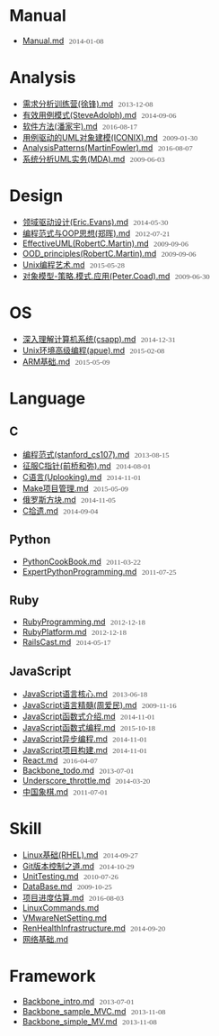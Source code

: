 # Manual
- [Manual.md](http://doc.pigfeet.cn/gen_md?src=https%3A%2F%2Fraw.githubusercontent.com%2Fzyxstar%2Fmd_note%2Fmaster%2Fdocs%2FManual.md) <span>2014-01-08</span>

# Analysis
- [需求分析训练营(徐锋).md](http://doc.pigfeet.cn/gen_md?src=https%3A%2F%2Fraw.githubusercontent.com%2Fzyxstar%2Fmd_note%2Fmaster%2Fdocs%2FAnalysis%2F%25E9%259C%2580%25E6%25B1%2582%25E5%2588%2586%25E6%259E%2590%25E8%25AE%25AD%25E7%25BB%2583%25E8%2590%25A5%2528%25E5%25BE%2590%25E9%2594%258B%2529.md) <span>2013-12-08</span>
- [有效用例模式(SteveAdolph).md](http://doc.pigfeet.cn/gen_md?src=https%3A%2F%2Fraw.githubusercontent.com%2Fzyxstar%2Fmd_note%2Fmaster%2Fdocs%2FAnalysis%2F%25E6%259C%2589%25E6%2595%2588%25E7%2594%25A8%25E4%25BE%258B%25E6%25A8%25A1%25E5%25BC%258F%2528SteveAdolph%2529.md) <span>2014-09-06</span>
- [软件方法(潘家宇).md](http://doc.pigfeet.cn/gen_md?src=https%3A%2F%2Fraw.githubusercontent.com%2Fzyxstar%2Fmd_note%2Fmaster%2Fdocs%2FAnalysis%2F%25E8%25BD%25AF%25E4%25BB%25B6%25E6%2596%25B9%25E6%25B3%2595%2528%25E6%25BD%2598%25E5%25AE%25B6%25E5%25AE%2587%2529.md) <span>2016-08-17</span>
- [用例驱动的UML对象建模(ICONIX).md](http://doc.pigfeet.cn/gen_md?src=https%3A%2F%2Fraw.githubusercontent.com%2Fzyxstar%2Fmd_note%2Fmaster%2Fdocs%2FAnalysis%2F%25E7%2594%25A8%25E4%25BE%258B%25E9%25A9%25B1%25E5%258A%25A8%25E7%259A%2584UML%25E5%25AF%25B9%25E8%25B1%25A1%25E5%25BB%25BA%25E6%25A8%25A1%2528ICONIX%2529.md) <span>2009-01-30</span>
- [AnalysisPatterns(MartinFowler).md](http://doc.pigfeet.cn/gen_md?src=https%3A%2F%2Fraw.githubusercontent.com%2Fzyxstar%2Fmd_note%2Fmaster%2Fdocs%2FAnalysis%2FAnalysisPatterns%2528MartinFowler%2529.md) <span>2016-08-07</span>
- [系统分析UML实务(MDA).md](http://doc.pigfeet.cn/gen_md?src=https%3A%2F%2Fraw.githubusercontent.com%2Fzyxstar%2Fmd_note%2Fmaster%2Fdocs%2FAnalysis%2F%25E7%25B3%25BB%25E7%25BB%259F%25E5%2588%2586%25E6%259E%2590UML%25E5%25AE%259E%25E5%258A%25A1%2528MDA%2529.md) <span>2009-06-03</span>

# Design
- [领域驱动设计(Eric.Evans).md](http://doc.pigfeet.cn/gen_md?src=https%3A%2F%2Fraw.githubusercontent.com%2Fzyxstar%2Fmd_note%2Fmaster%2Fdocs%2FDesign%2F%25E9%25A2%2586%25E5%259F%259F%25E9%25A9%25B1%25E5%258A%25A8%25E8%25AE%25BE%25E8%25AE%25A1%2528Eric.Evans%2529.md) <span>2014-05-30</span>
- [编程范式与OOP思想(郑晖).md](http://doc.pigfeet.cn/gen_md?src=https%3A%2F%2Fraw.githubusercontent.com%2Fzyxstar%2Fmd_note%2Fmaster%2Fdocs%2FDesign%2F%25E7%25BC%2596%25E7%25A8%258B%25E8%258C%2583%25E5%25BC%258F%25E4%25B8%258EOOP%25E6%2580%259D%25E6%2583%25B3%2528%25E9%2583%2591%25E6%2599%2596%2529.md) <span>2012-07-21</span>
- [EffectiveUML(RobertC.Martin).md](http://doc.pigfeet.cn/gen_md?src=https%3A%2F%2Fraw.githubusercontent.com%2Fzyxstar%2Fmd_note%2Fmaster%2Fdocs%2FDesign%2FEffectiveUML%2528RobertC.Martin%2529.md) <span>2009-09-06</span>
- [OOD_principles(RobertC.Martin).md](http://doc.pigfeet.cn/gen_md?src=https%3A%2F%2Fraw.githubusercontent.com%2Fzyxstar%2Fmd_note%2Fmaster%2Fdocs%2FDesign%2FOOD_principles%2528RobertC.Martin%2529.md) <span>2009-09-06</span>
- [Unix编程艺术.md](http://doc.pigfeet.cn/gen_md?src=https%3A%2F%2Fraw.githubusercontent.com%2Fzyxstar%2Fmd_note%2Fmaster%2Fdocs%2FDesign%2FUnix%25E7%25BC%2596%25E7%25A8%258B%25E8%2589%25BA%25E6%259C%25AF.md) <span>2015-05-28</span>
- [对象模型-策略.模式.应用(Peter.Coad).md](http://doc.pigfeet.cn/gen_md?src=https%3A%2F%2Fraw.githubusercontent.com%2Fzyxstar%2Fmd_note%2Fmaster%2Fdocs%2FDesign%2F%25E5%25AF%25B9%25E8%25B1%25A1%25E6%25A8%25A1%25E5%259E%258B-%25E7%25AD%2596%25E7%2595%25A5.%25E6%25A8%25A1%25E5%25BC%258F.%25E5%25BA%2594%25E7%2594%25A8%2528Peter.Coad%2529.md) <span>2009-06-30</span>

# OS
- [深入理解计算机系统(csapp).md](http://doc.pigfeet.cn/gen_md?src=https%3A%2F%2Fraw.githubusercontent.com%2Fzyxstar%2Fmd_note%2Fmaster%2Fdocs%2FOS%2F%25E6%25B7%25B1%25E5%2585%25A5%25E7%2590%2586%25E8%25A7%25A3%25E8%25AE%25A1%25E7%25AE%2597%25E6%259C%25BA%25E7%25B3%25BB%25E7%25BB%259F%2528csapp%2529.md) <span>2014-12-31</span>
- [Unix环境高级编程(apue).md](http://doc.pigfeet.cn/gen_md?src=https%3A%2F%2Fraw.githubusercontent.com%2Fzyxstar%2Fmd_note%2Fmaster%2Fdocs%2FOS%2FUnix%25E7%258E%25AF%25E5%25A2%2583%25E9%25AB%2598%25E7%25BA%25A7%25E7%25BC%2596%25E7%25A8%258B%2528apue%2529.md) <span>2015-02-08</span>
- [ARM基础.md](http://doc.pigfeet.cn/gen_md?src=https%3A%2F%2Fraw.githubusercontent.com%2Fzyxstar%2Fmd_note%2Fmaster%2Fdocs%2FOS%2FARM%25E5%259F%25BA%25E7%25A1%2580.md) <span>2015-05-09</span>

# Language

## C
- [编程范式(stanford_cs107).md](http://doc.pigfeet.cn/gen_md?src=https%3A%2F%2Fraw.githubusercontent.com%2Fzyxstar%2Fmd_note%2Fmaster%2Fdocs%2FLanguage%2FC%2F%25E7%25BC%2596%25E7%25A8%258B%25E8%258C%2583%25E5%25BC%258F%2528stanford_cs107%2529.md) <span>2013-08-15</span>
- [征服C指针(前桥和弥).md](http://doc.pigfeet.cn/gen_md?src=https%3A%2F%2Fraw.githubusercontent.com%2Fzyxstar%2Fmd_note%2Fmaster%2Fdocs%2FLanguage%2FC%2F%25E5%25BE%2581%25E6%259C%258DC%25E6%258C%2587%25E9%2592%2588%2528%25E5%2589%258D%25E6%25A1%25A5%25E5%2592%258C%25E5%25BC%25A5%2529.md) <span>2014-08-01</span>
- [C语言(Uplooking).md](http://doc.pigfeet.cn/gen_md?src=https%3A%2F%2Fraw.githubusercontent.com%2Fzyxstar%2Fmd_note%2Fmaster%2Fdocs%2FLanguage%2FC%2FC%25E8%25AF%25AD%25E8%25A8%2580%2528Uplooking%2529.md) <span>2014-11-01</span>
- [Make项目管理.md](http://doc.pigfeet.cn/gen_md?src=https%3A%2F%2Fraw.githubusercontent.com%2Fzyxstar%2Fmd_note%2Fmaster%2Fdocs%2FLanguage%2FC%2FMake%25E9%25A1%25B9%25E7%259B%25AE%25E7%25AE%25A1%25E7%2590%2586.md) <span>2015-05-09</span>
- [俄罗斯方块.md](http://doc.pigfeet.cn/gen_md?src=https%3A%2F%2Fraw.githubusercontent.com%2Fzyxstar%2Fmd_note%2Fmaster%2Fdocs%2FLanguage%2FC%2F%25E4%25BF%2584%25E7%25BD%2597%25E6%2596%25AF%25E6%2596%25B9%25E5%259D%2597.md) <span>2014-11-05</span>
- [C拾遗.md](http://doc.pigfeet.cn/gen_md?src=https%3A%2F%2Fraw.githubusercontent.com%2Fzyxstar%2Fmd_note%2Fmaster%2Fdocs%2FLanguage%2FC%2FC%25E6%258B%25BE%25E9%2581%2597.md) <span>2014-09-04</span>

## Python
- [PythonCookBook.md](http://doc.pigfeet.cn/gen_md?src=https%3A%2F%2Fraw.githubusercontent.com%2Fzyxstar%2Fmd_note%2Fmaster%2Fdocs%2FLanguage%2FPython%2FPythonCookBook.md) <span>2011-03-22</span>
- [ExpertPythonProgramming.md](http://doc.pigfeet.cn/gen_md?src=https%3A%2F%2Fraw.githubusercontent.com%2Fzyxstar%2Fmd_note%2Fmaster%2Fdocs%2FLanguage%2FPython%2FExpertPythonProgramming.md) <span>2011-07-25</span>

## Ruby
- [RubyProgramming.md](http://doc.pigfeet.cn/gen_md?src=https%3A%2F%2Fraw.githubusercontent.com%2Fzyxstar%2Fmd_note%2Fmaster%2Fdocs%2FLanguage%2FRuby%2FRubyProgramming.md) <span>2012-12-18</span>
- [RubyPlatform.md](http://doc.pigfeet.cn/gen_md?src=https%3A%2F%2Fraw.githubusercontent.com%2Fzyxstar%2Fmd_note%2Fmaster%2Fdocs%2FLanguage%2FRuby%2FRubyPlatform.md) <span>2012-12-18</span>
- [RailsCast.md](http://doc.pigfeet.cn/gen_md?src=https%3A%2F%2Fraw.githubusercontent.com%2Fzyxstar%2Fmd_note%2Fmaster%2Fdocs%2FLanguage%2FRuby%2FRailsCast.md) <span>2014-05-17</span>

## JavaScript
- [JavaScript语言核心.md](http://doc.pigfeet.cn/gen_md?src=https%3A%2F%2Fraw.githubusercontent.com%2Fzyxstar%2Fmd_note%2Fmaster%2Fdocs%2FLanguage%2FJavaScript%2FJavaScript%25E8%25AF%25AD%25E8%25A8%2580%25E6%25A0%25B8%25E5%25BF%2583.md) <span>2013-06-18</span>
- [JavaScript语言精髓(周爱民).md](http://doc.pigfeet.cn/gen_md?src=https%3A%2F%2Fraw.githubusercontent.com%2Fzyxstar%2Fmd_note%2Fmaster%2Fdocs%2FLanguage%2FJavaScript%2FJavaScript%25E8%25AF%25AD%25E8%25A8%2580%25E7%25B2%25BE%25E9%25AB%2593%2528%25E5%2591%25A8%25E7%2588%25B1%25E6%25B0%2591%2529.md) <span>2009-11-16</span>
- [JavaScript函数式介绍.md](http://doc.pigfeet.cn/gen_md?src=https%3A%2F%2Fraw.githubusercontent.com%2Fzyxstar%2Fmd_note%2Fmaster%2Fdocs%2FLanguage%2FJavaScript%2FJavaScript%25E5%2587%25BD%25E6%2595%25B0%25E5%25BC%258F%25E4%25BB%258B%25E7%25BB%258D.md) <span>2014-11-01</span>
- [JavaScript函数式编程.md](http://doc.pigfeet.cn/gen_md?src=https%3A%2F%2Fraw.githubusercontent.com%2Fzyxstar%2Fmd_note%2Fmaster%2Fdocs%2FLanguage%2FJavaScript%2FJavaScript%25E5%2587%25BD%25E6%2595%25B0%25E5%25BC%258F%25E7%25BC%2596%25E7%25A8%258B.md) <span>2015-10-18</span>
- [JavaScript异步编程.md](http://doc.pigfeet.cn/gen_md?src=https%3A%2F%2Fraw.githubusercontent.com%2Fzyxstar%2Fmd_note%2Fmaster%2Fdocs%2FLanguage%2FJavaScript%2FJavaScript%25E5%25BC%2582%25E6%25AD%25A5%25E7%25BC%2596%25E7%25A8%258B.md) <span>2014-11-01</span>
- [JavaScript项目构建.md](http://doc.pigfeet.cn/gen_md?src=https%3A%2F%2Fraw.githubusercontent.com%2Fzyxstar%2Fmd_note%2Fmaster%2Fdocs%2FLanguage%2FJavaScript%2FJavaScript%25E9%25A1%25B9%25E7%259B%25AE%25E6%259E%2584%25E5%25BB%25BA.md) <span>2014-11-01</span>
- [React.md](http://doc.pigfeet.cn/gen_md?src=https%3A%2F%2Fraw.githubusercontent.com%2Fzyxstar%2Fmd_note%2Fmaster%2Fdocs%2FLanguage%2FJavaScript%2FReact.md) <span>2016-04-07</span>
- [Backbone_todo.md](http://doc.pigfeet.cn/gen_md?src=https%3A%2F%2Fraw.githubusercontent.com%2Fzyxstar%2Fmd_note%2Fmaster%2Fdocs%2FLanguage%2FJavaScript%2FBackbone_todo.md) <span>2013-07-01</span>
- [Underscore_throttle.md](http://doc.pigfeet.cn/gen_md?src=https%3A%2F%2Fraw.githubusercontent.com%2Fzyxstar%2Fmd_note%2Fmaster%2Fdocs%2FLanguage%2FJavaScript%2FUnderscore_throttle.md) <span>2014-03-20</span>
- [中国象棋.md](http://doc.pigfeet.cn/gen_md?src=https%3A%2F%2Fraw.githubusercontent.com%2Fzyxstar%2Fmd_note%2Fmaster%2Fdocs%2FLanguage%2FJavaScript%2F%25E4%25B8%25AD%25E5%259B%25BD%25E8%25B1%25A1%25E6%25A3%258B.md) <span>2011-07-01</span>

# Skill
- [Linux基础(RHEL).md](http://doc.pigfeet.cn/gen_md?src=https%3A%2F%2Fraw.githubusercontent.com%2Fzyxstar%2Fmd_note%2Fmaster%2Fdocs%2FSkill%2FLinux%25E5%259F%25BA%25E7%25A1%2580%2528RHEL%2529.md) <span>2014-09-27</span>
- [Git版本控制之道.md](http://doc.pigfeet.cn/gen_md?src=https%3A%2F%2Fraw.githubusercontent.com%2Fzyxstar%2Fmd_note%2Fmaster%2Fdocs%2FSkill%2FGit%25E7%2589%2588%25E6%259C%25AC%25E6%258E%25A7%25E5%2588%25B6%25E4%25B9%258B%25E9%2581%2593.md) <span>2014-10-29</span>
- [UnitTesting.md](http://doc.pigfeet.cn/gen_md?src=https%3A%2F%2Fraw.githubusercontent.com%2Fzyxstar%2Fmd_note%2Fmaster%2Fdocs%2FSkill%2FUnitTesting.md) <span>2010-07-26</span>
- [DataBase.md](http://doc.pigfeet.cn/gen_md?src=https%3A%2F%2Fraw.githubusercontent.com%2Fzyxstar%2Fmd_note%2Fmaster%2Fdocs%2FSkill%2FDataBase.md) <span>2009-10-25</span>
- [项目进度估算.md](http://doc.pigfeet.cn/gen_md?src=https%3A%2F%2Fraw.githubusercontent.com%2Fzyxstar%2Fmd_note%2Fmaster%2Fdocs%2FSkill%2F%25E9%25A1%25B9%25E7%259B%25AE%25E8%25BF%259B%25E5%25BA%25A6%25E4%25BC%25B0%25E7%25AE%2597.md) <span>2016-08-03</span>
- [LinuxCommands.md](http://doc.pigfeet.cn/gen_md?src=https%3A%2F%2Fraw.githubusercontent.com%2Fzyxstar%2Fmd_note%2Fmaster%2Fdocs%2FSkill%2FLinuxCommands.md) <span></span>
- [VMwareNetSetting.md](http://doc.pigfeet.cn/gen_md?src=https%3A%2F%2Fraw.githubusercontent.com%2Fzyxstar%2Fmd_note%2Fmaster%2Fdocs%2FSkill%2FVMwareNetSetting.md) <span></span>
- [RenHealthInfrastructure.md](http://doc.pigfeet.cn/gen_md?src=https%3A%2F%2Fraw.githubusercontent.com%2Fzyxstar%2Fmd_note%2Fmaster%2Fdocs%2FSkill%2FRenHealthInfrastructure.md) <span>2014-09-20</span>
- [网络基础.md](http://doc.pigfeet.cn/gen_md?src=https%3A%2F%2Fraw.githubusercontent.com%2Fzyxstar%2Fmd_note%2Fmaster%2Fdocs%2FSkill%2F%25E7%25BD%2591%25E7%25BB%259C%25E5%259F%25BA%25E7%25A1%2580.md) <span></span>

# Framework
- [Backbone_intro.md](http://doc.pigfeet.cn/gen_md?src=https%3A%2F%2Fraw.githubusercontent.com%2Fzyxstar%2Fmd_note%2Fmaster%2Fdocs%2FFramework%2FBackbone_intro.md) <span>2013-07-01</span>
- [Backbone_sample_MVC.md](http://doc.pigfeet.cn/gen_md?src=https%3A%2F%2Fraw.githubusercontent.com%2Fzyxstar%2Fmd_note%2Fmaster%2Fdocs%2FFramework%2FBackbone_sample_MVC.md) <span>2013-11-08</span>
- [Backbone_simple_MV.md](http://doc.pigfeet.cn/gen_md?src=https%3A%2F%2Fraw.githubusercontent.com%2Fzyxstar%2Fmd_note%2Fmaster%2Fdocs%2FFramework%2FBackbone_simple_MV.md) <span>2013-11-08</span>

<style type="text/css">li span{font-size:0.95em;color:#555;font-family:'sans-serif';padding-left:5px;}</style>